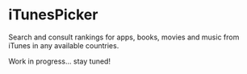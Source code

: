 iTunesPicker
============

Search and consult rankings for apps, books, movies and music from iTunes in any available countries.

Work in progress... stay tuned!
